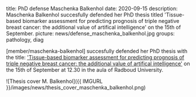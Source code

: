 title: PhD defense Maschenka Balkenhol
date: 2020-09-15
description: Maschenka Balkenhol succesfully defended her PhD thesis titled 'Tissue-based biomarker assessment for predicting prognosis of triple negative breast cancer: the additional value of artifical intelligence' on the 15th of September. 
picture: news/defense_maschenka_balkenhol.jpg
groups: pathology, diag

[member/maschenka-balkenhol] succesfully defended her PhD thesis with the title: ['Tissue-based biomarker assessment for predicting prognosis of triple negative breast cancer: the additional value of artifical intelligence'](https://www.computationalpathologygroup.eu/publications/balk20a/) on the 15th of September at 12.30 in the aula of Radboud University.

![Thesis cover M. Balkenhol]({{ IMGURL }}/images/news/thesis_cover_maschenka_balkenhol.png)

